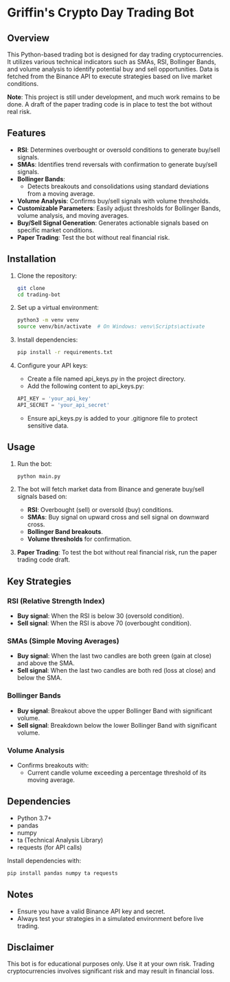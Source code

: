 # Griffin's Crypto Day Trading Bot

## Overview

This Python-based trading bot is designed for day trading cryptocurrencies. It utilizes various technical indicators such as SMAs, RSI, Bollinger Bands, and volume analysis to identify potential buy and sell opportunities. Data is fetched from the Binance API to execute strategies based on live market conditions.

**Note**: This project is still under development, and much work remains to be done. A draft of the paper trading code is in place to test the bot without real risk.

## Features

- **RSI**: Determines overbought or oversold conditions to generate buy/sell signals.
- **SMAs**: Identifies trend reversals with confirmation to generate buy/sell signals.
- **Bollinger Bands**: 
  - Detects breakouts and consolidations using standard deviations from a moving average.
- **Volume Analysis**: Confirms buy/sell signals with volume thresholds.
- **Customizable Parameters**: Easily adjust thresholds for Bollinger Bands, volume analysis, and moving averages.
- **Buy/Sell Signal Generation**: Generates actionable signals based on specific market conditions.
- **Paper Trading**: Test the bot without real financial risk.

## Installation

1. Clone the repository:

   ```bash
   git clone
   cd trading-bot
   ```

2. Set up a virtual environment:

    ```bash
    python3 -m venv venv
    source venv/bin/activate  # On Windows: venv\Scripts\activate
    ```

3. Install dependencies:

    ```bash
    pip install -r requirements.txt
    ```

4. Configure your API keys:
    - Create a file named api_keys.py in the project directory.
    - Add the following content to api_keys.py:
    ```python
    API_KEY = 'your_api_key'
    API_SECRET = 'your_api_secret'
    ```
    - Ensure api_keys.py is added to your .gitignore file to protect sensitive data.

## Usage

1. Run the bot:
    ```bash
    python main.py
    ```

2. The bot will fetch market data from Binance and generate buy/sell signals based on:
    - **RSI**: Overbought (sell) or oversold (buy) conditions.
    - **SMAs**: Buy signal on upward cross and sell signal on downward cross.
    - **Bollinger Band breakouts**.
    - **Volume thresholds** for confirmation.

3. **Paper Trading**: To test the bot without real financial risk, run the paper trading code draft.

## Key Strategies

### RSI (Relative Strength Index)

- **Buy signal**: When the RSI is below 30 (oversold condition).
- **Sell signal**: When the RSI is above 70 (overbought condition).

### SMAs (Simple Moving Averages)

- **Buy signal**: When the last two candles are both green (gain at close) and above the SMA.
- **Sell signal**: When the last two candles are both red (loss at close) and below the SMA.

### Bollinger Bands

- **Buy signal**: Breakout above the upper Bollinger Band with significant volume.
- **Sell signal**: Breakdown below the lower Bollinger Band with significant volume.

### Volume Analysis

- Confirms breakouts with:
    - Current candle volume exceeding a percentage threshold of its moving average.

## Dependencies

- Python 3.7+
- pandas
- numpy
- ta (Technical Analysis Library)
- requests (for API calls)

Install dependencies with:
```bash
pip install pandas numpy ta requests
```

## Notes

- Ensure you have a valid Binance API key and secret.
- Always test your strategies in a simulated environment before live trading.

## Disclaimer
This bot is for educational purposes only. Use it at your own risk. Trading cryptocurrencies involves significant risk and may result in financial loss.
